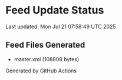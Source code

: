 # Feed Update Status
Last updated: Mon Jul 21 07:58:49 UTC 2025

## Feed Files Generated
- master.xml (108808 bytes)

Generated by GitHub Actions
